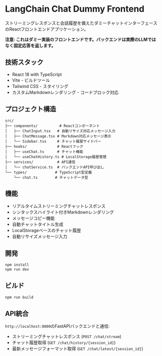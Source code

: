 # LangChain Chat Dummy Frontend

ストリーミングレスポンスと会話履歴を備えたダミーチャットインターフェースのReactフロントエンドアプリケーション。

**注意: これはダミー実装のフロントエンドです。バックエンドは実際のLLMではなく固定応答を返します。**

## 技術スタック

- React 18 with TypeScript
- Vite - ビルドツール
- Tailwind CSS - スタイリング
- カスタムMarkdownレンダリング - コードブロック対応

## プロジェクト構造

```
src/
├── components/          # Reactコンポーネント
│   ├── ChatInput.tsx   # 自動リサイズ対応メッセージ入力
│   ├── ChatMessage.tsx # Markdown対応メッセージ表示
│   └── Sidebar.tsx     # チャット履歴サイドバー
├── hooks/              # Reactフック
│   ├── useChat.ts      # チャット機能
│   └── useChatHistory.ts # LocalStorage履歴管理
├── services/           # API通信
│   └── chatService.ts  # バックエンドAPI呼び出し
└── types/             # TypeScript型定義
    └── chat.ts        # チャットデータ型
```

## 機能

- リアルタイムストリーミングチャットレスポンス
- シンタックスハイライト付きMarkdownレンダリング
- メッセージコピー機能
- 自動チャットタイトル生成
- LocalStorageベースのチャット履歴
- 自動リサイズメッセージ入力

## 開発

```bash
npm install
npm run dev
```

## ビルド

```bash
npm run build
```

## API統合

`http://localhost:8000`のFastAPIバックエンドと通信:
- ストリーミングチャットレスポンス (`POST /chat/stream`)
- チャット履歴取得 (`GET /chat/history/{session_id}`)
- 最新メッセージフォーマット取得 (`GET /chat/latest/{session_id}`)
